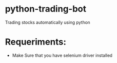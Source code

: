 # python-trading-bot
Trading stocks automatically using python

# Requeriments:

- Make Sure that you have selenium driver installed